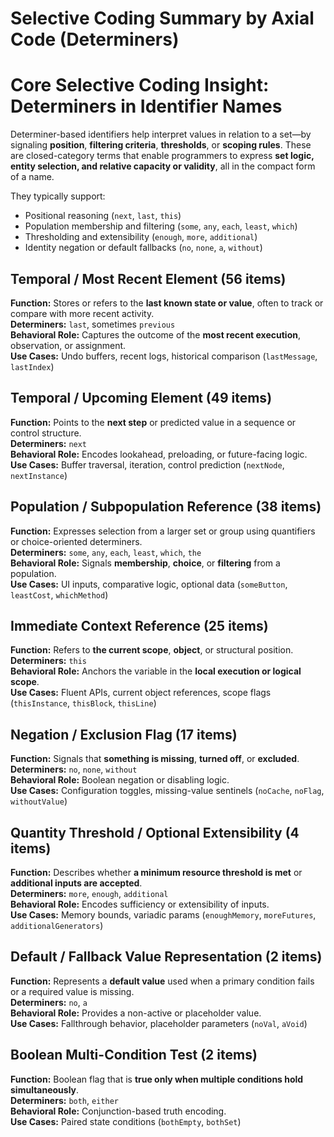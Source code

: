 # Selective Coding Summary by Axial Code (Determiners)

# Core Selective Coding Insight: Determiners in Identifier Names

Determiner-based identifiers help interpret values in relation to a set—by signaling **position**, **filtering criteria**, **thresholds**, or **scoping rules**. These are closed-category terms that enable programmers to express **set logic, entity selection, and relative capacity or validity**, all in the compact form of a name.

They typically support:
- Positional reasoning (`next`, `last`, `this`)
- Population membership and filtering (`some`, `any`, `each`, `least`, `which`)
- Thresholding and extensibility (`enough`, `more`, `additional`)
- Identity negation or default fallbacks (`no`, `none`, `a`, `without`)


## Temporal / Most Recent Element (56 items)
**Function:** Stores or refers to the **last known state or value**, often to track or compare with more recent activity.  
**Determiners:** `last`, sometimes `previous`  
**Behavioral Role:** Captures the outcome of the **most recent execution**, observation, or assignment.  
**Use Cases:** Undo buffers, recent logs, historical comparison (`lastMessage`, `lastIndex`)

## Temporal / Upcoming Element (49 items)
**Function:** Points to the **next step** or predicted value in a sequence or control structure.  
**Determiners:** `next`  
**Behavioral Role:** Encodes lookahead, preloading, or future-facing logic.  
**Use Cases:** Buffer traversal, iteration, control prediction (`nextNode`, `nextInstance`)

## Population / Subpopulation Reference (38 items)
**Function:** Expresses selection from a larger set or group using quantifiers or choice-oriented determiners.  
**Determiners:** `some`, `any`, `each`, `least`, `which`, `the`  
**Behavioral Role:** Signals **membership**, **choice**, or **filtering** from a population.  
**Use Cases:** UI inputs, comparative logic, optional data (`someButton`, `leastCost`, `whichMethod`)

## Immediate Context Reference (25 items)
**Function:** Refers to **the current scope**, **object**, or structural position.  
**Determiners:** `this`  
**Behavioral Role:** Anchors the variable in the **local execution or logical scope**.  
**Use Cases:** Fluent APIs, current object references, scope flags (`thisInstance`, `thisBlock`, `thisLine`)

## Negation / Exclusion Flag (17 items)
**Function:** Signals that **something is missing**, **turned off**, or **excluded**.  
**Determiners:** `no`, `none`, `without`  
**Behavioral Role:** Boolean negation or disabling logic.  
**Use Cases:** Configuration toggles, missing-value sentinels (`noCache`, `noFlag`, `withoutValue`)

## Quantity Threshold / Optional Extensibility (4 items)
**Function:** Describes whether **a minimum resource threshold is met** or **additional inputs are accepted**.  
**Determiners:** `more`, `enough`, `additional`  
**Behavioral Role:** Encodes sufficiency or extensibility of inputs.  
**Use Cases:** Memory bounds, variadic params (`enoughMemory`, `moreFutures`, `additionalGenerators`)

## Default / Fallback Value Representation (2 items)
**Function:** Represents a **default value** used when a primary condition fails or a required value is missing.  
**Determiners:** `no`, `a`  
**Behavioral Role:** Provides a non-active or placeholder value.  
**Use Cases:** Fallthrough behavior, placeholder parameters (`noVal`, `aVoid`)

## Boolean Multi-Condition Test (2 items)
**Function:** Boolean flag that is **true only when multiple conditions hold simultaneously**.  
**Determiners:** `both`, `either`  
**Behavioral Role:** Conjunction-based truth encoding.  
**Use Cases:** Paired state conditions (`bothEmpty`, `bothSet`)
